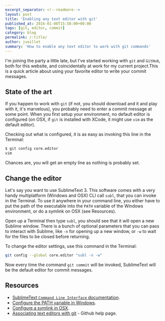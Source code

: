 ```yaml
---
excerpt_separator: <!--readmore-->
layout: post
title: 'Enabling any text editor with git'
published_at: 2016-01-08T15:58:00+00:00
tags: [git, editor, commit]
category: blog
permalink: /:title/
author: jveillet
summary: 'How to enable any text editor to work with git commands'
---
```


I'm joining the party a little late, but I've started working with `git` and `GitHub`, both for this website, and coincidentally at work for my current project.This is a quick article about using your favorite editor to write your commit messages.

<!--readmore-->

## State of the art

If you happen to work with `git` (if not, you should download and it and play with it, it's marvelous), you probably need to enter a commit message at some point. When you first setup your environment, no default editor is configured (on OSX, if `git` is installed with XCode, it might use `vim` as the default editor).

Checking out what is configured, it is as easy as invoking this line in the Terminal:

```bash
$ git config core.editor
vim
```

Chances are, you will get an empty line as nothing is probably set.

## Change the editor

Let's say you want to use SublimeText 3. This software comes with a very handy multiplatform (Windows and OSX) CLI call `subl`, that you can invoke in the Terminal. To use it anywhere in your command line, you either have to put the path of the executable into the `PATH` variable of the Windows environment, or do a symlink on OSX (see Resources).

Open up a Terminal then type `subl`, you should see that it will open a new Sublime window. There is a bunch of optional parameters that you can pass to interact with Sublime, like `-n` for opening up a new window, or `-w` to wait for the files to be closed before returning.

To change the editor settings, use this command in the Terminal:

```bash
git config --global core.editor "subl -n -w"
```

Now every time the command `git commit` will be invoked, SublimeText will be the default editor for commit messages.

## Resources

- [SublimeText `Command Line Interface` documentation](https://www.sublimetext.com/docs/command_line.html).
- [Configure the PATH variable in Windows](https://www.computerhope.com/issues/ch000549.htm).
- [Configure a symlink in OSX](https://apple.stackexchange.com/questions/115646/how-can-i-create-a-symbolic-link-in-terminal?rq=1).
- [Associating text editors with git](https://help.github.com/articles/associating-text-editors-with-git/) - Github help page.
